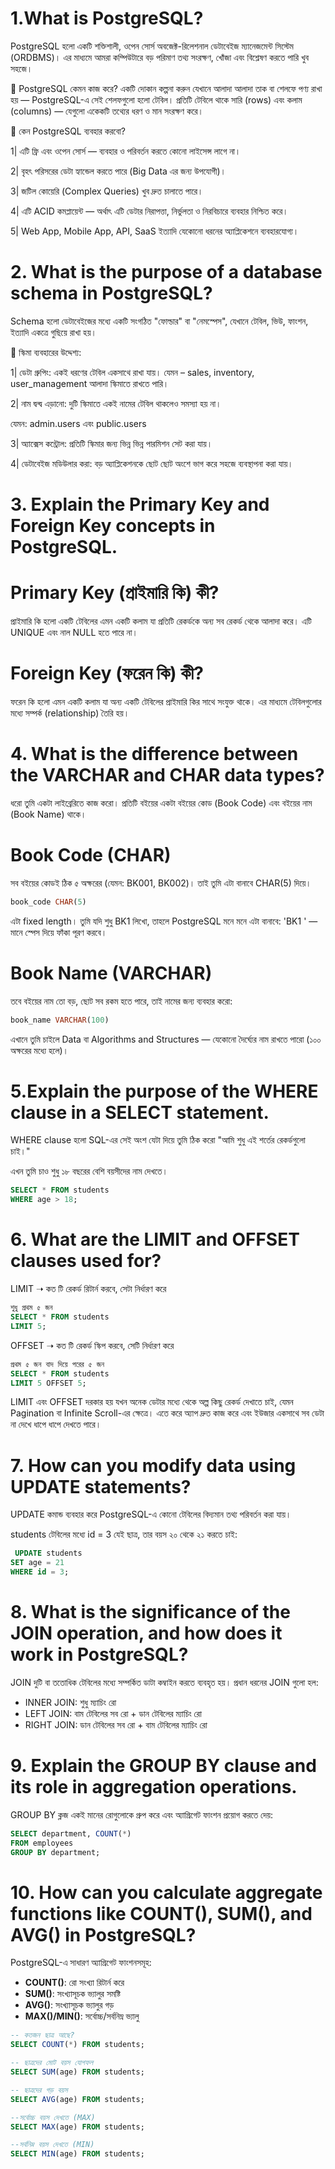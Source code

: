 # 1.What is PostgreSQL?

PostgreSQL হলো একটি শক্তিশালী, ওপেন সোর্স অবজেক্ট-রিলেশনাল ডেটাবেইজ ম্যানেজমেন্ট সিস্টেম (ORDBMS)। এর মাধ্যমে আমরা কম্পিউটারে বড় পরিমাণ তথ্য সংরক্ষণ, খোঁজা এবং বিশ্লেষণ করতে পারি খুব সহজে।

🔷 PostgreSQL কেমন কাজ করে?
একটি দোকান কল্পনা করুন যেখানে আলাদা আলাদা তাক বা শেলফে পণ্য রাখা হয় — PostgreSQL-এ সেই শেলফগুলো হলো টেবিল। প্রতিটি টেবিলে থাকে সারি (rows) এবং কলাম (columns) — যেগুলো একেকটি তথ্যের ধরণ ও মান সংরক্ষণ করে।

🔷 কেন PostgreSQL ব্যবহার করবো?

1| এটি ফ্রি এবং ওপেন সোর্স — ব্যবহার ও পরিবর্তন করতে কোনো লাইসেন্স লাগে না।

2| বৃহৎ পরিসরের ডেটা হ্যান্ডেল করতে পারে (Big Data এর জন্য উপযোগী)।

3| জটিল কোয়েরি (Complex Queries) খুব দ্রুত চালাতে পারে।

4| এটি ACID কমপ্লায়েন্ট — অর্থাৎ এটি ডেটার নিরাপত্তা, নির্ভুলতা ও নিরবিচারে ব্যবহার নিশ্চিত করে।

5| Web App, Mobile App, API, SaaS ইত্যাদি যেকোনো ধরনের অ্যাপ্লিকেশনে ব্যবহারযোগ্য।

# 2. What is the purpose of a database schema in PostgreSQL?

Schema হলো ডেটাবেইজের মধ্যে একটি সংগঠিত "ফোল্ডার" বা "নেমস্পেস", যেখানে টেবিল, ভিউ, ফাংশন, ইত্যাদি একত্রে গুছিয়ে রাখা হয়।

🔷 স্কিমা ব্যবহারের উদ্দেশ্য:

1| ডেটা গ্রুপিং: একই ধরণের টেবিল একসাথে রাখা যায়। যেমন – sales, inventory, user_management আলাদা স্কিমাতে রাখতে পারি।

2| নাম দ্বন্দ্ব এড়ানো: দুটি স্কিমাতে একই নামের টেবিল থাকলেও সমস্যা হয় না।

যেমন: admin.users এবং public.users

3| অ্যাক্সেস কন্ট্রোল: প্রতিটি স্কিমার জন্য ভিন্ন ভিন্ন পারমিশন সেট করা যায়।

4| ডেটাবেইজ মডিউলার করা: বড় অ্যাপ্লিকেশনকে ছোট ছোট অংশে ভাগ করে সহজে ব্যবস্থাপনা করা যায়।

# 3. Explain the Primary Key and Foreign Key concepts in PostgreSQL.
 
# Primary Key (প্রাইমারি কি) কী?

প্রাইমারি কি হলো একটি টেবিলের এমন একটি কলাম যা প্রতিটি রেকর্ডকে অন্য সব রেকর্ড থেকে আলাদা করে। এটি UNIQUE এবং নাল NULL হতে পারে না।

#  Foreign Key (ফরেন কি) কী?

ফরেন কি হলো এমন একটি কলাম যা অন্য একটি টেবিলের প্রাইমারি কির সাথে সংযুক্ত থাকে। এর মাধ্যমে টেবিলগুলোর মধ্যে সম্পর্ক (relationship) তৈরি হয়।


# 4. What is the difference between the VARCHAR and CHAR data types?

ধরো তুমি একটা লাইব্রেরিতে কাজ করো। প্রতিটি বইয়ের একটা বইয়ের কোড (Book Code) এবং বইয়ের নাম (Book Name) থাকে।


# Book Code (CHAR)

সব বইয়ের কোডই ঠিক ৫ অক্ষরের (যেমন: BK001, BK002)। তাই তুমি এটা বানাবে CHAR(5) দিয়ে।

```sql
book_code CHAR(5)
```

এটা fixed length। তুমি যদি শুধু BK1 লিখো, তাহলে PostgreSQL মনে মনে এটা বানাবে: 'BK1 ' — মানে স্পেস দিয়ে ফাঁকা পূরণ করবে।

# Book Name (VARCHAR)

তবে বইয়ের নাম তো বড়, ছোট সব রকম হতে পারে, তাই নামের জন্য ব্যবহার করো:

```sql
book_name VARCHAR(100)
```
এখানে তুমি চাইলে  Data বা Algorithms and Structures — যেকোনো দৈর্ঘ্যের নাম রাখতে পারো (১০০ অক্ষরের মধ্যে হলে)।

# 5.Explain the purpose of the WHERE clause in a SELECT statement.

WHERE clause হলো SQL-এর সেই অংশ যেটা দিয়ে তুমি ঠিক করো "আমি শুধু এই শর্তের রেকর্ডগুলো চাই।"

এখন তুমি চাও শুধু ১৮ বছরের বেশি বয়সীদের নাম দেখতে।
```sql
SELECT * FROM students
WHERE age > 18;
```

# 6. What are the LIMIT and OFFSET clauses used for?

LIMIT ➝ কত টি রেকর্ড রিটার্ন করবে, সেটা নির্ধারণ করে

```sql
শুধু প্রথম ৫ জন
SELECT * FROM students
LIMIT 5;
```

OFFSET ➝ কত টি রেকর্ড স্কিপ করবে, সেটি নির্ধারণ করে

```sql
প্রথম ৫ জন বাদ দিয়ে পরের ৫ জন
SELECT * FROM students
LIMIT 5 OFFSET 5;
```
LIMIT এবং OFFSET দরকার হয় যখন অনেক ডেটার মধ্যে থেকে অল্প কিছু রেকর্ড দেখাতে চাই, যেমন Pagination বা Infinite Scroll-এর ক্ষেত্রে। এতে করে অ্যাপ দ্রুত কাজ করে এবং ইউজার একসাথে সব ডেটা না দেখে ধাপে ধাপে দেখতে পারে।

# 7. How can you modify data using UPDATE statements?

UPDATE কমান্ড ব্যবহার করে PostgreSQL-এ কোনো টেবিলের বিদ্যমান তথ্য পরিবর্তন করা যায়।

 students টেবিলের মধ্যে id = 3 যেই ছাত্র, তার বয়স ২০ থেকে ২১ করতে চাই:

```sql
 UPDATE students
SET age = 21
WHERE id = 3;
```


# 8. What is the significance of the JOIN operation, and how does it work in PostgreSQL?

JOIN দুটি বা ততোধিক টেবিলের মধ্যে সম্পর্কিত ডাটা কম্বাইন করতে ব্যবহৃত হয়। প্রধান ধরনের JOIN গুলো হল:
- INNER JOIN: শুধু ম্যাচিং রো
- LEFT JOIN: বাম টেবিলের সব রো + ডান টেবিলের ম্যাচিং রো
- RIGHT JOIN: ডান টেবিলের সব রো + বাম টেবিলের ম্যাচিং রো

# 9. Explain the GROUP BY clause and its role in aggregation operations.

GROUP BY ক্লজ একই মানের রোগুলোকে গ্রুপ করে এবং অ্যাগ্রিগেট ফাংশন প্রয়োগ করতে দেয়:
```sql
SELECT department, COUNT(*) 
FROM employees 
GROUP BY department;
```

# 10. How can you calculate aggregate functions like COUNT(), SUM(), and AVG() in PostgreSQL?

PostgreSQL-এ সাধারণ অ্যাগ্রিগেট ফাংশনসমূহ:
- **COUNT()**: রো সংখ্যা রিটার্ন করে
- **SUM()**: সংখ্যাসূচক ভ্যালুর সমষ্টি
- **AVG()**: সংখ্যাসূচক ভ্যালুর গড়
- **MAX()/MIN()**: সর্বোচ্চ/সর্বনিম্ন ভ্যালু

```sql
-- কতজন ছাত্র আছে?
SELECT COUNT(*) FROM students;

-- ছাত্রদের মোট বয়স যোগফল
SELECT SUM(age) FROM students;

-- ছাত্রদের গড় বয়স
SELECT AVG(age) FROM students;

--সর্বোচ্চ বয়স দেখতে (MAX)
SELECT MAX(age) FROM students;

--সর্বনিম্ন বয়স দেখতে (MIN)
SELECT MIN(age) FROM students;

```